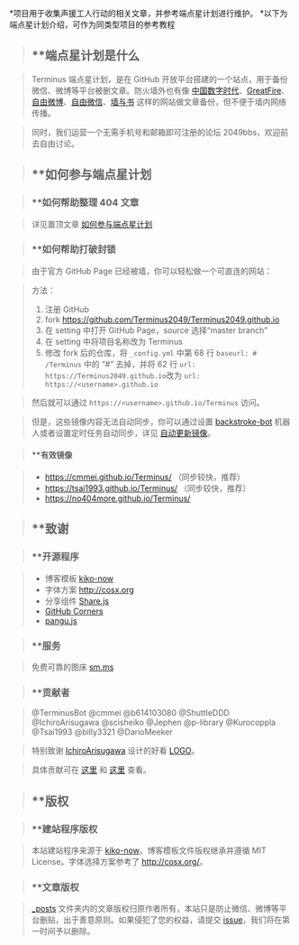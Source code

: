 *项目用于收集声援工人行动的相关文章，并参考端点星计划进行维护。
*以下为端点星计划介绍，可作为同类型项目的参考教程

> ## **端点星计划是什么

> Terminus 端点星计划，是在 GitHub 开放平台搭建的一个站点，用于备份微信、微博等平台被删文章。防火墙外也有像 [中国数字时代](https://chinadigitaltimes.net/chinese/)、[GreatFire](https://zh.greatfire.org/)、[自由微博](https://freeweibo.com/)、[自由微信](https://freewechat.com/)、[墙与书](https://wallsandbooks.wordpress.com) 这样的网站做文章备份，但不便于墙内网络传播。

> 同时，我们运营一个无需手机号和邮箱即可注册的论坛 2049bbs，欢迎前去自由讨论。

> ## **如何参与端点星计划

> ### **如何帮助整理 404 文章

> 详见置顶文章 [如何参与端点星计划](https://github.com/Terminus2049/Terminus2049.github.io/blob/master/_posts/2018-04-01-how-to-participate-in-terminus.md)

> ### **如何帮助打破封锁

> 由于官方 GitHub Page 已经被墙，你可以轻松做一个可直连的网站：

> 方法：
> 1. 注册 GitHub
> 2. fork <https://github.com/Terminus2049/Terminus2049.github.io>
> 3. 在 setting 中打开 GitHub Page，source 选择“master branch”
> 4. 在 setting 中将项目名称改为 Terminus
> 5. 修改 fork 后的仓库，将 `_config.yml` 中第 68 行 `baseurl: # /Terminus` 中的 “#” 去掉，并将 62 行 `url: https://Terminus2049.github.io`改为 `url: https://<username>.github.io`

> 然后就可以通过 `https://<username>.github.io/Terminus` 访问。

> 但是，这些镜像内容无法自动同步，你可以通过设置 [backstroke-bot](https://backstroke.co/) 机器人或者设置定时任务自动同步，详见 [自动更新镜像](https://github.com/Terminus2049/Terminus2049.github.io/issues/106)。

>  #### **有效镜像

> * <https://cmmei.github.io/Terminus/> （同步较快，推荐）
> * <https://tsai1993.github.io/Terminus/> （同步较快，推荐）
> * <https://no404more.github.io/Terminus/>

>  ## **致谢

> ### **开源程序

> - 博客模板 [kiko-now](https://github.com/AWEEKJ/kiko-now)
> - 字体方案 <http://cosx.org>
> - 分享组件 [Share.js](https://github.com/overtrue/share.js)
> - [GitHub Corners](http://tholman.com/github-corners/)
> - [pangu.js](https://github.com/vinta/pangu.js)

> ### **服务

> 免费可靠的图床 [sm.ms](https://sm.ms/)

> ### **贡献者

> @TerminusBot @cmmei @b614103080 @ShuttleDDD @IchiroArisugawa @scisheiko @Jephen @p-library @Kurocoppla @Tsai1993 @billy3321 @DarioMeeker

> 特别致谢 [IchiroArisugawa](https://github.com/IchiroArisugawa) 设计的好看 [LOGO](https://github.com/Terminus2049/Terminus2049.github.io/tree/master/images)。

> 具体贡献可在 [这里](https://github.com/Info-cn/Terminus/graphs/contributors) 和 [这里](https://github.com/Terminus2049/Terminus2049.github.io/graphs/contributors) 查看。

> ## **版权

> ### **建站程序版权

> 本站建站程序来源于 [kiko-now](https://github.com/AWEEKJ/kiko-now)。博客模板文件版权继承并遵循 MIT License。字体选择方案参考了 <http://cosx.org/>。

> ### **文章版权

> [_posts](https://github.com/Terminus2049/Terminus2049.github.io/tree/master/_posts) 文件夹内的文章版权归原作者所有，本站只是防止微信、微博等平台删贴，出于善意原则。如果侵犯了您的权益，请提交 [issue](https://github.com/Terminus2049/Terminus2049.github.io/issues)，我们将在第一时间予以删除。
